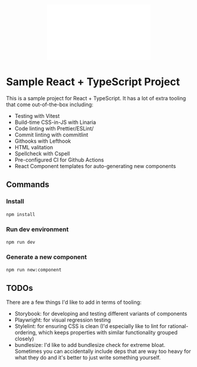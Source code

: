 <p align="center">
  <img height="150px" src="https://raw.githubusercontent.com/davejs-playground/.github/main/davejs-logo.svg"  />
</p>

# Sample React + TypeScript Project

This is a sample project for React + TypeScript. It has a lot of extra tooling that come out-of-the-box including:

- Testing with Vitest
- Build-time CSS-in-JS with Linaria
- Code linting with Prettier/ESLint/
- Commit linting with commitlint
- Githooks with Lefthook
- HTML valitation
- Spellcheck with Cspell
- Pre-configured CI for Github Actions
- React Component templates for auto-generating new components

## Commands

### Install

```
npm install
```

### Run dev environment

```
npm run dev
```

### Generate a new component

```
npm run new:component
```

## TODOs

There are a few things I'd like to add in terms of tooling:

- Storybook: for developing and testing different variants of components
- Playwright: for visual regression testing
- Stylelint: for ensuring CSS is clean (I'd especially like to lint for rational-ordering, which keeps properties with similar functionality grouped closely)
- bundlesize: I'd like to add bundlesize check for extreme bloat. Sometimes you can accidentally include deps that are way too heavy for what they do and it's better to just write something yourself.
